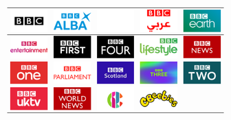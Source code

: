 | ![](https://raw.githubusercontent.com/RevGear/logo/master/International/BBC/BBC.png) | ![](https://raw.githubusercontent.com/RevGear/logo/master/International/BBC/BBCAlba.png) | ![](https://raw.githubusercontent.com/RevGear/logo/master/International/BBC/BBCAmerica.png) | ![](https://raw.githubusercontent.com/RevGear/logo/master/International/BBC/BBCArabic.png) | ![](https://raw.githubusercontent.com/RevGear/logo/master/International/BBC/BBCEarth.png) | 
|:---:|:---:|:---:|:---:|:---:| 
| ![](https://raw.githubusercontent.com/RevGear/logo/master/International/BBC/BBCEntertainment.png) | ![](https://raw.githubusercontent.com/RevGear/logo/master/International/BBC/BBCFirst.png) | ![](https://raw.githubusercontent.com/RevGear/logo/master/International/BBC/BBCFour.png) | ![](https://raw.githubusercontent.com/RevGear/logo/master/International/BBC/BBCLifestyle.png) | ![](https://raw.githubusercontent.com/RevGear/logo/master/International/BBC/BBCNews.png) | 
| ![](https://raw.githubusercontent.com/RevGear/logo/master/International/BBC/BBCOne.png) | ![](https://raw.githubusercontent.com/RevGear/logo/master/International/BBC/BBCParliament.png) | ![](https://raw.githubusercontent.com/RevGear/logo/master/International/BBC/BBCScotland.png) | ![](https://raw.githubusercontent.com/RevGear/logo/master/International/BBC/BBCThree.png) | ![](https://raw.githubusercontent.com/RevGear/logo/master/International/BBC/BBCTwo.png) | 
| ![](https://raw.githubusercontent.com/RevGear/logo/master/International/BBC/BBCUKTV.png) | ![](https://raw.githubusercontent.com/RevGear/logo/master/International/BBC/BBCWorldNews.png) | ![](https://raw.githubusercontent.com/RevGear/logo/master/International/BBC/CBBC.png) | ![](https://raw.githubusercontent.com/RevGear/logo/master/International/BBC/CBeebies.png)  | 
